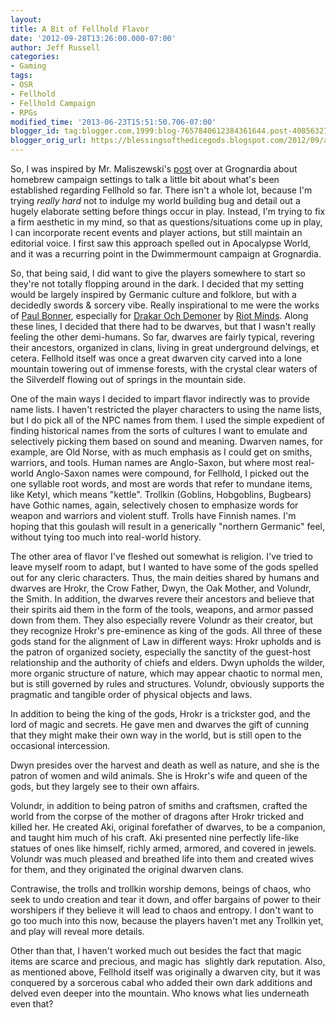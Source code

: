 ```yaml
---
layout:  
title: A Bit of Fellhold Flavor
date: '2012-09-28T13:26:00.000-07:00'
author: Jeff Russell
categories:
- Gaming
tags:
- OSR
- Fellhold
- Fellhold Campaign
- RPGs 
modified_time: '2013-06-23T15:51:50.706-07:00' 
blogger_id: tag:blogger.com,1999:blog-7657840612384361644.post-4085632793901789973 
blogger_orig_url: https://blessingsofthedicegods.blogspot.com/2012/09/a-bit-of-fellhold-flavor.html 
---  
```


So, I was inspired by Mr. Maliszewski's [post](http://grognardia.blogspot.com/2012/09/open-friday-awesome-homebrews.html) over at Grognardia about homebrew campaign settings to talk a little bit about what's been established regarding Fellhold so far. There isn't a whole lot, because I'm trying *really hard* not to indulge my world building bug and detail out a hugely elaborate setting before things occur in play. Instead, I'm trying to fix a firm aesthetic in my mind, so that as questions/situations come up in play, I can incorporate recent events and player actions, but still maintain an editorial voice. I first saw this approach spelled out in Apocalypse World, and it was a recurring point in the Dwimmermount campaign at Grognardia.  
  
So, that being said, I did want to give the players somewhere to start so they're not totally flopping around in the dark. I decided that my setting would be largely inspired by Germanic culture and folklore, but with a decidedly swords & sorcery vibe. Really inspirational to me were the works of [Paul Bonner](http://www.paulbonner.net/), especially for [Drakar Och Demoner](http://en.wikipedia.org/wiki/Drakar_och_Demoner) by [Riot Minds](http://www.riotminds.com/). Along these lines, I decided that there had to be dwarves, but that I wasn't really feeling the other demi-humans. So far, dwarves are fairly typical, revering their ancestors, organized in clans, living in great underground delvings, et cetera. Fellhold itself was once a great dwarven city carved into a lone mountain towering out of immense forests, with the crystal clear waters of the Silverdelf flowing out of springs in the mountain side.  
  
One of the main ways I decided to impart flavor indirectly was to provide name lists. I haven't restricted the player characters to using the name lists, but I do pick all of the NPC names from them. I used the simple expedient of finding historical names from the sorts of cultures I want to emulate and selectively picking them based on sound and meaning. Dwarven names, for example, are Old Norse, with as much emphasis as I could get on smiths, warriors, and tools. Human names are Anglo-Saxon, but where most real-world Anglo-Saxon names were compound, for Fellhold, I picked out the one syllable root words, and most are words that refer to mundane items, like Ketyl, which means "kettle". Trollkin (Goblins, Hobgoblins, Bugbears) have Gothic names, again, selectively chosen to emphasize words for weapon and warriors and violent stuff. Trolls have Finnish names. I'm hoping that this goulash will result in a generically "northern Germanic" feel, without tying too much into real-world history.  
  
The other area of flavor I've fleshed out somewhat is religion. I've tried to leave myself room to adapt, but I wanted to have some of the gods spelled out for any cleric characters. Thus, the main deities shared by humans and dwarves are Hrokr, the Crow Father, Dwyn, the Oak Mother, and Volundr, the Smith. In addition, the dwarves revere their ancestors and believe that their spirits aid them in the form of the tools, weapons, and armor passed down from them. They also especially revere Volundr as their creator, but they recognize Hrokr's pre-eminence as king of the gods. All three of these gods stand for the alignment of Law in different ways: Hrokr upholds and is the patron of organized society, especially the sanctity of the guest-host relationship and the authority of chiefs and elders. Dwyn upholds the wilder, more organic structure of nature, which may appear chaotic to normal men, but is still governed by rules and structures. Volundr, obviously supports the pragmatic and tangible order of physical objects and laws.  
  
In addition to being the king of the gods, Hrokr is a trickster god, and the lord of magic and secrets. He gave men and dwarves the gift of cunning that they might make their own way in the world, but is still open to the occasional intercession.  
  
Dwyn presides over the harvest and death as well as nature, and she is the patron of women and wild animals. She is Hrokr's wife and queen of the gods, but they largely see to their own affairs.  
  
Volundr, in addition to being patron of smiths and craftsmen, crafted the world from the corpse of the mother of dragons after Hrokr tricked and killed her. He created Aki, original forefather of dwarves, to be a companion, and taught him much of his craft. Aki presented nine perfectly life-like statues of ones like himself, richly armed, armored, and covered in jewels. Volundr was much pleased and breathed life into them and created wives for them, and they originated the original dwarven clans.  
  
Contrawise, the trolls and trollkin worship demons, beings of chaos, who seek to undo creation and tear it down, and offer bargains of power to their worshipers if they believe it will lead to chaos and entropy. I don't want to go too much into this now, because the players haven't met any Trollkin yet, and play will reveal more details.  
  
Other than that, I haven't worked much out besides the fact that magic items are scarce and precious, and magic has  slightly dark reputation. Also, as mentioned above, Fellhold itself was originally a dwarven city, but it was conquered by a sorcerous cabal who added their own dark additions and delved even deeper into the mountain. Who knows what lies underneath even that? 
